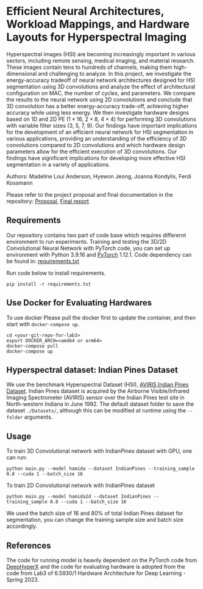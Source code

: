 # Efficient Neural Architectures, Workload Mappings, and Hardware Layouts for Hyperspectral Imaging
Hyperspectral images (HSI) are becoming increasingly important in various sectors, including remote sensing, medical imaging, and material research. These images contain tens to hundreds of channels, making them high-dimensional and challenging to analyze. In this project, we investigate the energy-accuracy tradeoff of neural network architectures designed for HSI segmentation using 3D convolutions and analyze the effect of architectural configuration on MAC, the number of cycles, and parameters. We compare the results to the neural network using 2D convolutions and conclude that 3D convolution has a better energy-accuracy trade-off, achieving higher accuracy while using less energy. We then investigate hardware designs based on 1D and 2D PE ($1\times16$, $2\times8$, $4\times4$) for performing 3D convolutions with variable filter sizes (3, 5, 7, 9). Our findings have important implications for the development of an efficient neural network for HSI segmentation in various applications, providing an understanding of the efficiency of 3D convolutions compared to 2D convolutions and which hardware design parameters allow for the efficient execution of 3D convolutions. Our findings have significant implications for developing more effective HSI segmentation in a variety of applications.

Authors: Madeline Loui Anderson, Hyewon Jeong, Joanna Kondylis, Ferdi Kossmann

Please refer to the project proposal and final documentation in the repository: [Proposal](reports/proposal.pdf), [Final report](reports/report.pdf)

## Requirements
Our repository contains two part of code base which requires differernt environment to run experiments. Training and testing the 3D/2D Convolutional Neural Network with PyTorch code, you can set up environment with Python 3.9.16 and [PyTorch](http://pytorch.org/) 1.12.1. Code dependency can be found in: [requirements.txt](requirements.txt)

Run code below to install requirements.
```
pip install -r requirements.txt
```

## Use Docker for Evaluating Hardwares
To use docker 
Please pull the docker first to update the container, and then start with `docker-compose up`. 
```
cd <your-git-repo-for-lab3>
export DOCKER_ARCH=<amd64 or arm64>
docker-compose pull
docker-compose up
```

## Hyperspectral dataset: Indian Pines Dataset
We use the benchmark Hyperspectral Dataset (HSI), [AVIRIS Indian Pines Dataset](https://www.ehu.eus/ccwintco/index.php?title=Hyperspectral_Remote_Sensing_Scenes#Indian_Pines). Indian Pines dataset is acquired by the Airborne Visible/Infrared Imaging Spectrometer (AVIRIS) sensor over the Indian Pines test site in North-western Indiana in June 1992. The default dataset folder to save the dataset `./Datasets/`, although this can be modified at runtime using the `--folder` arguments.

## Usage
To train 3D Convolutional network with IndianPines dataset with GPU, one can run:
```
python main.py --model hamida --dataset IndianPines --training_sample 0.8 --cuda 1 --batch_size 16
```

To train 2D Convolutional network with IndianPines dataset
```
python main.py --model hamida2d --dataset IndianPines --training_sample 0.8 --cuda 1 --batch_size 16
```

We used the batch size of 16 and 80% of total Indian Pines dataset for segmentation, you can change the training sample size and batch size accordingly.

## References
The code for running model is heavily dependent on the PyTorch code from [DeepHyperX](https://github.com/nshaud/DeepHyperX) and the code for evaluating hardware is adopted from the code from Lab3 of 6.5930/1 Hardware Architecture for Deep Learning - Spring 2023.